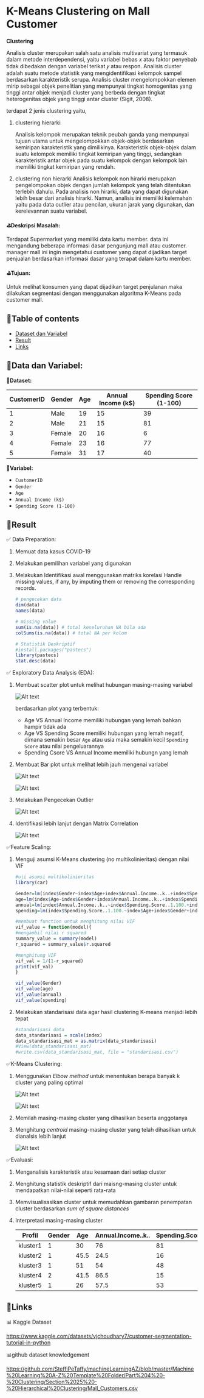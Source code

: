 # K-Means Clustering on Mall Customer

**Clustering**

Analisis cluster merupakan salah satu analisis multivariat yang termasuk dalam metode interdependensi, yaitu variabel bebas 𝑥 atau faktor penyebab tidak dibedakan dengan variabel terikat 𝑦 atau respon. Analisis cluster adalah suatu metode statistik yang mengidentifikasi kelompok sampel berdasarkan karakteristik serupa. Analisis cluster mengelompokkan elemen mirip sebagai objek penelitian yang mempunyai tingkat homogenitas yang tinggi antar objek menjadi cluster yang berbeda dengan tingkat heterogenitas objek yang tinggi antar cluster (Sigit, 2008). 

terdapat 2 jenis clustering yaitu,
1. clustering hierarki

    Analisis kelompok merupakan teknik peubah ganda yang mempunyai tujuan utama untuk mengelompokkan objek-objek berdasarkan kemiripan karakteristik yang dimilikinya. Karakteristik objek-objek dalam suatu kelompok memiliki tingkat kemiripan yang tinggi, sedangkan karakteristik antar objek pada suatu kelompok dengan kelompok lain memiliki tingkat kemiripan yang rendah.

2. clustering non hierarki
    Analisis kelompok non hirarki merupakan pengelompokan objek dengan jumlah kelompok yang telah ditentukan terlebih dahulu. Pada analisis non hirarki, data yang dapat digunakan lebih besar dari analisis hirarki. Namun, analisis ini memiliki kelemahan yaitu pada data outlier atau pencilan, ukuran jarak yang digunakan, dan kerelevannan suatu variabel.

**⛳Deskripsi Masalah:**

Terdapat Supermarket yang memiliki data kartu member. data ini mengandung beberapa informasi dasar pengunjung mall atau customer. manager mall ini ingin mengetahui customer yang dapat dijadikan target penjualan berdasarkan informasi dasar yang terapat dalam kartu member.

**⛳Tujuan:**

Untuk melihat konsumen yang dapat dijadikan target penjulanan maka dilakukan segmentasi dengan menggunakan algoritma K-Means pada customer mall.

## 📌Table of contents
- [Dataset dan Variabel](https://github.com/DiannitaOlipmimi/Clustering_on_Mall_Customer#data-dan-variabel)
- [Result](https://github.com/DiannitaOlipmimi/Clustering_on_Mall_Customer#result)
- [Links](https://github.com/DiannitaOlipmimi/Clustering_on_Mall_Customer#links)


## 🧵Data dan Variabel:

**📒Dataset:**

| CustomerID | Gender | Age | Annual Income (k$) | Spending Score (1-100) |
| ---------- | ------ | --- | ------------------ | ---------------------- |
| 1          | Male   | 19  | 15                 | 39                     |
| 2          | Male   | 21  | 15                 | 81                     |
| 3          | Female | 20  | 16                 | 6                      |
| 4          | Female | 23  | 16                 | 77                     |
| 5          | Female | 31  | 17                 | 40                     |

**📒Variabel:**
- `CustomerID`
- `Gender`
- `Age`
- `Annual Income (k$)`
- `Spending Score (1-100)`

## 🧵Result

✅ Data Preparation:
1. Memuat data kasus COVID-19
2. Melakukan pemilihan variabel yang digunakan
3. Melakukan Identifikasi awal menggunakan matriks korelasi
Handle missing values, if any, by imputing them or removing the corresponding records.

    ```R
    # pengecekan data
    dim(data)
    names(data)

    # missing value 
    sum(is.na(data)) # total keseluruhan NA bila ada
    colSums(is.na(data)) # total NA per kolom

    # Statistik Deskriptif 
    #install.packages("pastecs")
    library(pastecs)
    stat.desc(data)
    ```

✅ Exploratory Data Analysis (EDA):
1. Membuat scatter plot untuk melihat hubungan masing-masing variabel

    ![Alt text](Rplot1.png)

    berdasarkan plot yang terbentuk:
    - Age VS Annual Income memiliki hubungan yang lemah bahkan hampir tidak ada
    - Age VS Spending Score memiliki hubungan yang lemah negatif, dimana semakin besar `Age` atau usia maka semakin kecil `Spending Score` atau nilai pengeluarannya
    - Spending Csore VS Annual Income memiliki hubungn yang lemah

2. Membuat Bar plot untuk melihat lebih jauh mengenai variabel 

    ![Alt text](Rplot2.png)

    ![Alt text](Rplot3.png)

3. Melakukan Pengecekan Outlier
    
    ![Alt text](Rplot4.png)

4. Identifikasi lebih lanjut dengan Matrix Correlation

    ![Alt text](Rplot5.png)

✅Feature Scaling:
1. Menguji asumsi K-Means clustering (no multikolinieritas) dengan nilai VIF 

    ```R
    #uji asumsi multikolinieritas
    library(car)

    Gender=lm(index$Gender~index$Age+index$Annual.Income..k..+index$Spending.Score..1.100., new_data = index)
    age=lm(index$Age~index$Gender+index$Annual.Income..k..+index$Spending.Score..1.100., new_data = index)
    annual=lm(index$Annual.Income..k..~index$Spending.Score..1.100.+index$Age+index$Gender, new_data = index)
    spending=lm(index$Spending.Score..1.100.~index$Age+index$Gender+index$Annual.Income..k.., new_data = index)

    #membuat function untuk menghitung nilai VIF
    vif_value = function(model){
    #mengambil nilai r squared
    summary_value = summary(model)
    r_squared = summary_value$r.squared
    
    #menghitung VIF
    vif_val = 1/(1-r_squared)
    print(vif_val)
    }

    vif_value(Gender)
    vif_value(age)
    vif_value(annual)
    vif_value(spending)
    ```

2. Melakukan standarisasi data agar hasil clustering K-means menjadi lebih tepat

    ```R
    #standarisasi data
    data_standarisasi = scale(index)
    data_standarisasi_mat = as.matrix(data_standarisasi)
    #View(data_standarisasi_mat)
    #write.csv(data_standarisasi_mat, file = "standarisasi.csv")

    ```


✅K-Means Clustering:
1. Menggunakan *Elbow method* untuk menentukan berapa banyak k cluster yang paling optimal

    ![Alt text](Rplot6.png)

    ![Alt text](Rplot7.png) 

2. Memilah masing-masing cluster yang dihasilkan beserta anggotanya
3. Menghitung *centroid* masing-masing cluster yang telah dihasilkan untuk dianalsis lebih lanjut

    ![Alt text](Rplot8.png)


✅Evaluasi:
1. Menganalisis karakteristik atau kesamaan dari setiap cluster
2. Menghitung statistik deskriptif dari maisng-masing cluster untuk mendapatkan nilai-nilai seperti rata-rata
3. Memvisualisasikan cluster untuk memudahkan gambaran penempatan cluster berdasarkan *sum of square distances*
4. Interpretasi masing-masing cluster

    | Profil          | Gender | Age  | Annual.Income..k.. | Spending.Score..1.100. | cluster |
    | --------------- | ------ | ---- | ------------------ | ---------------------- | ------- |
    | kluster1 | 1      | 30   | 76                 | 81                     | 1       |
    | kluster2 | 1      | 45.5 | 24.5               | 16                     | 2       |
    | kluster3 | 1      | 51   | 54                 | 48                     | 3       |
    | kluster4 | 2      | 41.5 | 86.5               | 15                     | 4       |
    | kluster5 | 1      | 26   | 57.5               | 53                     | 5       |

## 🧵Links

📊 Kaggle Dataset

https://www.kaggle.com/datasets/vjchoudhary7/customer-segmentation-tutorial-in-python

📊github dataset knowledgement

https://github.com/SteffiPeTaffy/machineLearningAZ/blob/master/Machine%20Learning%20A-Z%20Template%20Folder/Part%204%20-%20Clustering/Section%2025%20-%20Hierarchical%20Clustering/Mall_Customers.csv


